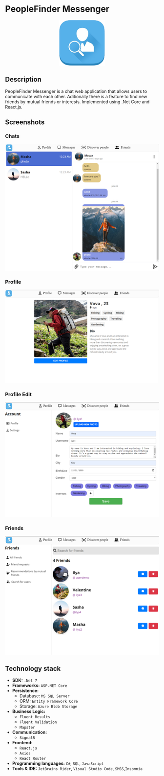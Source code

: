 # PeopleFinder Messenger

<p align="center">
  <img src="./img/icon.png" width="150" height="150"  alt="PeopleFinder Messenger Logo"/>
</p>

## Description
PeopleFinder Messenger is a chat web application that allows users to communicate with each other. Aditionally there is a feature to find new friends by mutual friends or interests. Implemented using .Net Core and React.js.

## Screenshots

### Chats

![./img/chatsPage.png](./img/chatsPage.png)

### Profile

![./img/profilePage.png](./img/profilePage.png)

### Profile Edit

![./img/profileEditPage.png](./img/profileEditPage.png)

### Friends

![./img/friendsPage.png](./img/friendsPage.png)

## Technology stack

- **SDK:** `.Net 7`
- **Frameworks:** `ASP.NET Core`
- **Persistence:**
    - Database: `MS SQL Server`
    - ORM: `Entity Framework Core`
    - Storage: `Azure Blob Storage`
- **Business Logic:**
    - `Fluent Results`
    - `Fluent Validation`
    - `Mapster`
- **Communication:**
    - `SignalR`
- **Frontend:**
    - `React.js`
    - `Axios`
    - `React Router`
- **Programming languages:** `C#`, `SQL`, `JavaScript`
- **Tools & IDE:** `JetBrains Rider`, `Visual Studio Code`, `SMSS`,`Insomnia`

